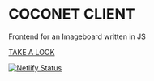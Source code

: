 # COCONET CLIENT

Frontend for an Imageboard written in JS

[TAKE A LOOK](https://coconet.netlify.app/)

[![Netlify Status](https://api.netlify.com/api/v1/badges/1513f07a-4264-4d78-b120-429155d75fb8/deploy-status)](https://app.netlify.com/sites/coconet/deploys)

